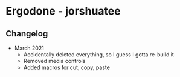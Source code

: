 # Ergodone - jorshuatee

## Changelog

* March 2021
	* Accidentally deleted everything, so I guess I gotta re-build it
	* Removed media controls
	* Added macros for cut, copy, paste
